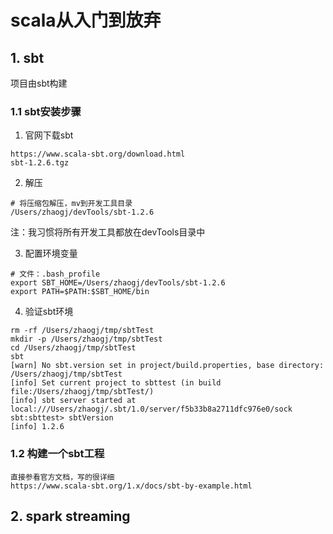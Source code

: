 # scala从入门到放弃
## 1. sbt
项目由sbt构建
### 1.1 sbt安装步骤
1. 官网下载sbt
```
https://www.scala-sbt.org/download.html
sbt-1.2.6.tgz
```

2. 解压
```
# 将压缩包解压，mv到开发工具目录
/Users/zhaogj/devTools/sbt-1.2.6
```
注：我习惯将所有开发工具都放在devTools目录中

3. 配置环境变量
```
# 文件：.bash_profile
export SBT_HOME=/Users/zhaogj/devTools/sbt-1.2.6
export PATH=$PATH:$SBT_HOME/bin
```

4. 验证sbt环境
```
rm -rf /Users/zhaogj/tmp/sbtTest
mkdir -p /Users/zhaogj/tmp/sbtTest
cd /Users/zhaogj/tmp/sbtTest
sbt
[warn] No sbt.version set in project/build.properties, base directory: /Users/zhaogj/tmp/sbtTest
[info] Set current project to sbttest (in build file:/Users/zhaogj/tmp/sbtTest/)
[info] sbt server started at local:///Users/zhaogj/.sbt/1.0/server/f5b33b8a2711dfc976e0/sock
sbt:sbttest> sbtVersion
[info] 1.2.6
```

### 1.2 构建一个sbt工程
```
直接参看官方文档，写的很详细
https://www.scala-sbt.org/1.x/docs/sbt-by-example.html
```

## 2. spark streaming
